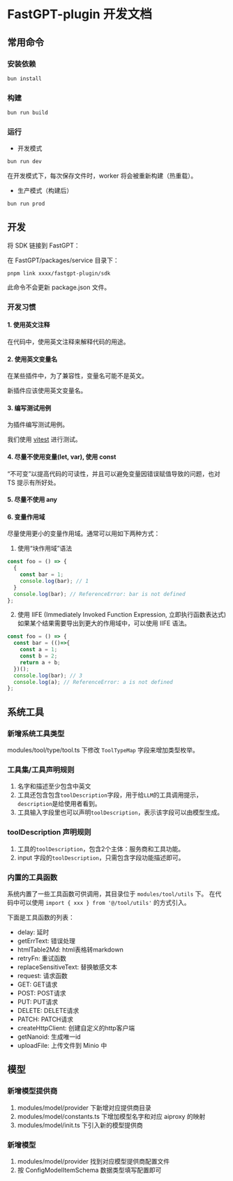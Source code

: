 # FastGPT-plugin 开发文档

## 常用命令

### 安装依赖

```bash
bun install
```

### 构建

```bash
bun run build
```

### 运行

- 开发模式
```bash
bun run dev
```

在开发模式下，每次保存文件时，worker 将会被重新构建（热重载）。

- 生产模式（构建后）
```bash
bun run prod
```

## 开发

将 SDK 链接到 FastGPT：

在 FastGPT/packages/service 目录下：

```
pnpm link xxxx/fastgpt-plugin/sdk
```

此命令不会更新 package.json 文件。

### 开发习惯

#### 1. 使用英文注释
在代码中，使用英文注释来解释代码的用途。

#### 2. 使用英文变量名
在某些插件中，为了兼容性，变量名可能不是英文。

新插件应该使用英文变量名。

#### 3. 编写测试用例

为插件编写测试用例。

我们使用 [vitest](https://vitest.dev) 进行测试。

#### 4. 尽量不使用变量(let, var), 使用 const

“不可变”以提高代码的可读性，并且可以避免变量因错误赋值导致的问题，也对 TS 提示有所好处。

#### 5. 尽量不使用 any

#### 6. 变量作用域

尽量使用更小的变量作用域。通常可以用如下两种方式：

1. 使用“块作用域”语法

```typescript
const foo = () => {
  {
    const bar = 1;
    console.log(bar); // 1
  }
  console.log(bar); // ReferenceError: bar is not defined
};
```

2. 使用 IIFE (Immediately Invoked Function Expression, 立即执行函数表达式)
如果某个结果需要导出到更大的作用域中，可以使用 IIFE 语法。

```typescript
const foo = () => {
  const bar = (()=>{
    const a = 1;
    const b = 2;
    return a + b;
  })();
  console.log(bar); // 3
  console.log(a); // ReferenceError: a is not defined
};
```

## 系统工具

### 新增系统工具类型

modules/tool/type/tool.ts 下修改 `ToolTypeMap` 字段来增加类型枚举。

### 工具集/工具声明规则

1. 名字和描述至少包含中英文
2. 工具还包含包含`toolDescription`字段，用于给`LLM`的工具调用提示，`description`是给使用者看到。
3. 工具输入字段里也可以声明`toolDescription`，表示该字段可以由模型生成。

### toolDescription 声明规则

1. 工具的`toolDescription`，包含2个主体：服务商和工具功能。
2. input 字段的`toolDescription`，只需包含字段功能描述即可。

### 内置的工具函数

系统内置了一些工具函数可供调用，其目录位于 `modules/tool/utils` 下。
在代码中可以使用 `import { xxx } from '@/tool/utils'` 的方式引入。

下面是工具函数的列表：

- delay: 延时
- getErrText: 错误处理
- htmlTable2Md: html表格转markdown
- retryFn: 重试函数
- replaceSensitiveText: 替换敏感文本
- request: 请求函数
- GET: GET请求
- POST: POST请求
- PUT: PUT请求
- DELETE: DELETE请求
- PATCH: PATCH请求
- createHttpClient: 创建自定义的http客户端
- getNanoid: 生成唯一id
- uploadFile: 上传文件到 Minio 中


## 模型

### 新增模型提供商

1. modules/model/provider 下新增对应提供商目录
2. modules/model/constants.ts 下增加模型名字和对应 aiproxy 的映射
3. modules/model/init.ts 下引入新的模型提供商

### 新增模型

1. modules/model/provider 找到对应模型提供商配置文件
2. 按 ConfigModelItemSchema 数据类型填写配置即可
